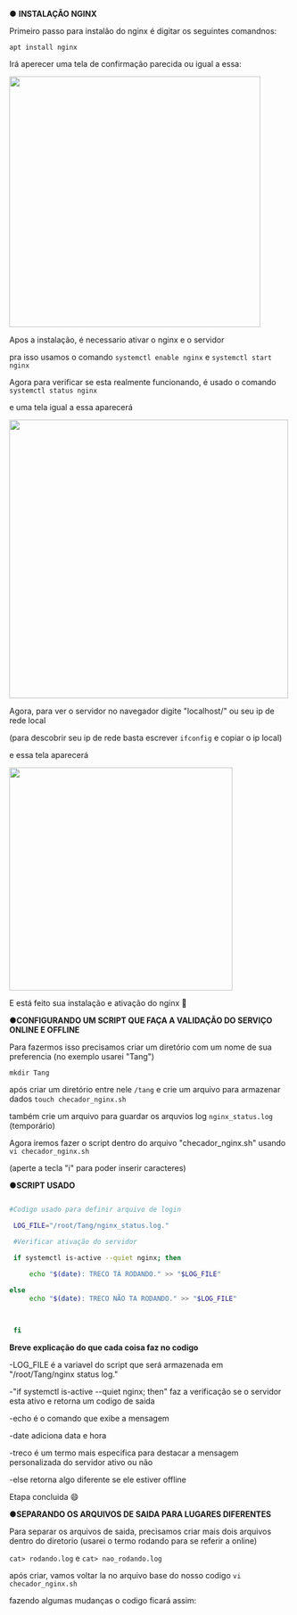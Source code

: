  ● **INSTALAÇÃO NGINX**

Primeiro passo para instalão do nginx é digitar os seguintes comandnos:

```apt install nginx```

Irá aperecer uma tela de confirmação parecida ou igual a essa:

<p float="left">

 <img src="https://github.com/yebisu22/Servidor-Nginx-COMPASS/blob/b90a6450ce989622302f94ac50e3b0a6059f623d/IMG/instalando-nginx.png" width="450" />
</p>

Apos a instalação, é necessario ativar o nginx e o servidor

pra isso usamos o comando
```systemctl enable nginx```
e ```systemctl start nginx```

Agora para verificar se esta realmente funcionando, é usado o comando 
```systemctl status nginx```

e uma tela igual a essa aparecerá 

<p float="left">

 <img src="https://github.com/yebisu22/Servidor-Nginx-COMPASS/blob/0675073c43c5143413a7b5fbae9f5f8a6613bb75/IMG/nginx%20status.png" width="500" />
</p>

Agora, para ver o servidor no navegador digite "localhost/" ou seu ip de rede local

(para descobrir seu ip de rede basta escrever ```ifconfig``` e copiar o ip local)

e essa tela aparecerá 

<p float="left">

 <img src="https://github.com/yebisu22/Servidor-Nginx-COMPASS/blob/ae4c332f1dbd36cf7e2841566ba945bd7f2fa478/IMG/exemplo%202.png" width="400" />
</p>

E está feito sua instalação e ativação do nginx 🙂



●**CONFIGURANDO UM SCRIPT QUE FAÇA A VALIDAÇÃO DO SERVIÇO ONLINE E OFFLINE**

Para fazermos isso precisamos criar um diretório com um nome de sua preferencia (no exemplo usarei "Tang")

```mkdir Tang``` 

após criar um diretório entre nele ```/tang```
e crie um arquivo para armazenar dados ```touch checador_nginx.sh``` 


também crie um arquivo para guardar os arquvios log ```nginx_status.log``` (temporário) 


Agora iremos fazer o script dentro do arquivo "checador_nginx.sh" usando ```vi checador_nginx.sh```

(aperte a tecla "i" para poder inserir caracteres) 

●**SCRIPT USADO** 
```sh

#Codigo usado para definir arquivo de login

 LOG_FILE="/root/Tang/nginx_status.log."

 #Verificar ativação do servidor

 if systemctl is-active --quiet nginx; then
  
     echo "$(date): TRECO TÁ RODANDO." >> "$LOG_FILE"

else 
     echo "$(date): TRECO NÃO TA RODANDO." >> "$LOG_FILE"



 fi 

```
**Breve explicação do que cada coisa faz no codigo**

-LOG_FILE é a variavel do script que será armazenada  em "/root/Tang/nginx status log."

-"if systemctl is-active --quiet nginx; then" faz a verificação se o servidor esta ativo e retorna um codigo de saida

-echo é o comando que exibe a mensagem

-date adiciona data e hora 

-treco é um termo mais especifica para destacar a mensagem personalizada do servidor ativo ou não 

-else retorna algo diferente se ele estiver offline

Etapa concluida 😄

●**SEPARANDO OS ARQUIVOS DE SAIDA PARA LUGARES DIFERENTES**

Para separar os arquivos de saida, precisamos criar mais dois arquivos dentro do diretorio (usarei o termo rodando para se referir a online)

```cat> rodando.log```
e ```cat> nao_rodando.log```

após criar, vamos voltar la no arquivo base do nosso codigo ```vi checador_nginx.sh``` 

fazendo algumas mudanças o codigo ficará assim:


